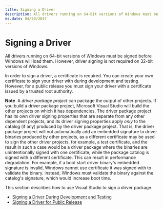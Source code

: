 ```yaml
---
title: Signing a Driver
description: All drivers running on 64-bit versions of Windows must be signed before Windows will load them. However, driver signing is not required on 32-bit versions of Windows.Visual Studio to sign a driver package.
ms.date: 04/20/2017
---
```


# Signing a Driver

All drivers running on 64-bit versions of Windows must be signed before Windows will load them. However, driver signing is not required on 32-bit versions of Windows.

In order to sign a driver, a certificate is required. You can create your own certificate to sign your driver with during development and testing. However, for a public release you must sign your driver with a certificate issued by a trusted root authority.

**Note**  A *driver package project* can package the output of other projects. If you build a driver package project, Microsoft Visual Studio will build the other projects on which it has dependencies. The driver package project has its own driver signing properties that are separate from any other dependent projects, and its driver signing properties apply *only* to the catalog (if any) produced by the driver package project. That is, the driver package project will not automatically add an embedded signature to driver binaries produced by other projects, as a different certificate may be used to sign the other driver projects, for example, a test certificate, and the result in such a case would be a driver package where the binaries are unintentionally signed with one certificate, while the package catalog is signed with a different certificate. This can result in performance degradation. For example, if a boot start driver binary's embedded signature is invalid, Windows cannot use certificate it was signed with to validate the binary. Instead, Windows must validate the binary against the catalog's signature, which would increase boot time.

 

This section describes how to use Visual Studio to sign a driver package.

-   [Signing a Driver During Development and Testing](signing-a-driver-during-development-and-testing.md)
-   [Signing a Driver for Public Release](signing-a-driver-for-public-release.md)

 

 





